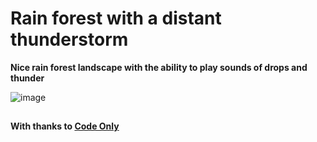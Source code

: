 # Rain forest with a distant thunderstorm

**Nice rain forest landscape with the ability to play sounds of drops and thunder**

![image](https://user-images.githubusercontent.com/112722061/232808399-e50dde00-f578-4f94-9eb7-e82c2facf487.png)
##
**With thanks to [Code Only](https://www.youtube.com/@codeonly)**
